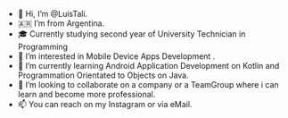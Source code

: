 - 👋 Hi, I’m @LuisTali.
- 🇦🇷   I’m from Argentina.
- 🎓 Currently studying second year of University Technician in Programming
- 👀 I’m interested in Mobile Device Apps Development .
- 🌱 I’m currently learning Android Application Development on Kotlin and Programmation Orientated to Objects on Java.
- 💞️ I’m looking to collaborate on a company or a TeamGroup where i can learn and become more professional.
- 📫 You can reach on my Instagram or via eMail.

<!---
LuisTali/LuisTali is a ✨ special ✨ repository because its `README.md` (this file) appears on your GitHub profile.
You can click the Preview link to take a look at your changes.
--->

